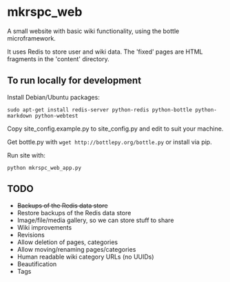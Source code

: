 mkrspc_web
==========

A small website with basic wiki functionality, using the bottle microframework.

It uses Redis to store user and wiki data. The 'fixed' pages are HTML fragments in the 'content' directory.


To run locally for development
-----

Install Debian/Ubuntu packages:

    sudo apt-get install redis-server python-redis python-bottle python-markdown python-webtest

Copy site_config.example.py to site_config.py and edit to suit your machine.

Get bottle.py with `wget http://bottlepy.org/bottle.py` or install via pip.

Run site with:

    python mkrspc_web_app.py


TODO
----

- ~~Backups of the Redis data store~~
- Restore backups of the Redis data store
- Image/file/media gallery, so we can store stuff to share
- Wiki improvements
- Revisions
- Allow deletion of pages, categories
- Allow moving/renaming pages/categories
- Human readable wiki category URLs (no UUIDs)
- Beautification
- Tags


